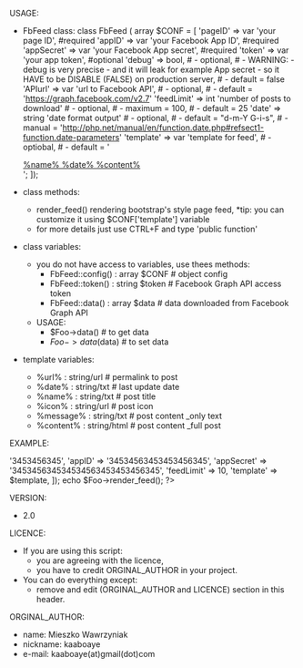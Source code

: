 USAGE:
- FbFeed class:
    class FbFeed ( array $CONF = [
        'pageID' => var 'your page ID', #required
        'appID' => var 'your Facebook App ID', #required
        'appSecret' => var 'your Facebook App secret', #required
        'token' => var 'your app token', #optional
        'debug' => bool,
            # - optional,
            # - WARNING:
              - debug is very precise
              - and it will leak for example App secret
              - so it HAVE to be DISABLE (FALSE) on production server,
            # - default = false
        'APIurl' => var 'url to Facebook API',
            # - optional,
            # - default = 'https://graph.facebook.com/v2.7'
        'feedLimit' => int 'number of posts to download'
            # - optional,
            # - maximum = 100,
            # - default = 25
        'date' => string 'date format output'
            # - optional,
            # - default = "d-m-Y G-i-s",
            # - manual = 'http://php.net/manual/en/function.date.php#refsect1-function.date-parameters'
        'template' => var 'template for feed',
            # - optiobal,
            # - default = '
                <div class="post">
                    <a href="%url%">
                        %name%
                        %date%
                        %content%
                    </a>
                </div>
                ';
        ]);

- class methods:
    - render_feed() rendering bootstrap's style page feed,
      *tip: you can customize it using $CONF['template'] variable
    - for more details just use CTRL+F and type 'public function'

- class variables:
    - you do not have access to variables, use thees methods:
        - FbFeed::config() : array $CONF # object config
        - FbFeed::token() : string $token # Facebook Graph API access token
        - FbFeed::data() : array $data # data downloaded from Facebook Graph API
    - USAGE:
        - $Foo->data() # to get data
        - $Foo->data($data) # to set data

- template variables:
    - %url% : string/url # permalink to post
    - %date% : string/txt # last update date
    - %name% : string/txt # post title
    - %icon% : string/url # post icon
    - %message% : string/txt # post content _only text
    - %content% : string/html # post content _full post

EXAMPLE:
<?php
    $Foo = new FbFeed([
        'pageID' => '3453456345',
        'appID' => '34534563453453456345',
        'appSecret' => '345345634534534563453453456345',
        'feedLimit' => 10,
        'template' => $template,
    ]);

    echo $Foo->render_feed();
?>

VERSION:
- 2.0

LICENCE:
- If you are using this script:
    - you are agreeing with the licence,
    - you have to credit ORGINAL_AUTHOR in your project.
- You can do everything except:
    - remove and edit (ORGINAL_AUTHOR and LICENCE) section in this header.

ORGINAL_AUTHOR:
- name: Mieszko Wawrzyniak
- nickname: kaaboaye
- e-mail: kaaboaye(at)gmail(dot)com
